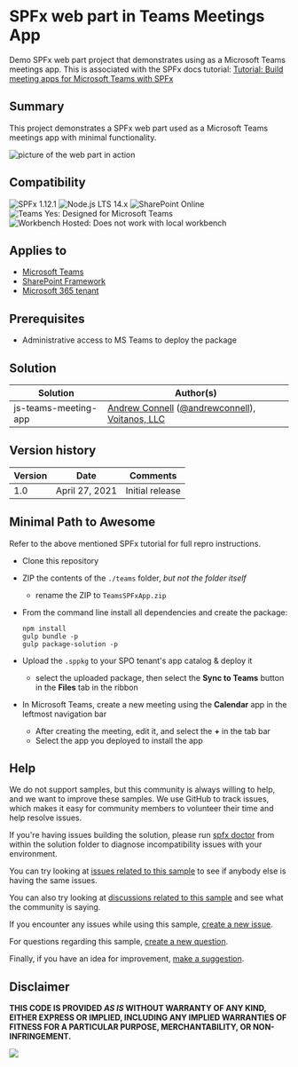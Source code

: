 # SPFx web part in Teams Meetings App

Demo SPFx web part project that demonstrates using as a Microsoft Teams meetings app. This is associated with the SPFx docs tutorial: [Tutorial: Build meeting apps for Microsoft Teams with SPFx](https://docs.microsoft.com/sharepoint/dev//spfx/build-for-teams-meeting-app)

## Summary

This project demonstrates a SPFx web part used as a Microsoft Teams meetings app with minimal functionality.

![picture of the web part in action](assets/preview.png)

## Compatibility

![SPFx 1.12.1](https://img.shields.io/badge/SPFx-1.12.1-green.svg) 
![Node.js LTS 14.x](https://img.shields.io/badge/Node.js-LTS%2014.x-green.svg) 
![SharePoint Online](https://img.shields.io/badge/SharePoint-Online-yellow.svg) 
![Teams Yes: Designed for Microsoft Teams](https://img.shields.io/badge/Teams-Yes-green.svg "Designed for Microsoft Teams")
![Workbench Hosted: Does not work with local workbench](https://img.shields.io/badge/Workbench-Hosted-yellow.svg "Does not work with local workbench")

## Applies to

- [Microsoft Teams](https://aka.ms/microsoftteams)
- [SharePoint Framework](https://docs.microsoft.com/sharepoint/dev/spfx/sharepoint-framework-overview)
- [Microsoft 365 tenant](https://docs.microsoft.com/sharepoint/dev/spfx/set-up-your-development-environment)

## Prerequisites

- Administrative access to MS Teams to deploy the package

## Solution

Solution|Author(s)
--------|---------
js-teams-meeting-app | [Andrew Connell](/andrewconnell) ([@andrewconnell](https://twitter.com/andrewconnell)), [Voitanos, LLC](https://www.voitanos.io)

## Version history

Version |      Date      |    Comments
------- | -------------- | ---------------
1.0     | April 27, 2021 | Initial release


## Minimal Path to Awesome

Refer to the above mentioned SPFx tutorial for full repro instructions.

- Clone this repository
- ZIP the contents of the `./teams` folder, *but not the folder itself*
  - rename the ZIP to `TeamsSPFxApp.zip`
- From the command line install all dependencies and create the package:

    ```console
    npm install
    gulp bundle -p
    gulp package-solution -p
    ```

- Upload the `.sppkg` to your SPO tenant's app catalog & deploy it
  - select the uploaded package, then select the **Sync to Teams** button in the **Files** tab in the ribbon
- In Microsoft Teams, create a new meeting using the **Calendar** app in the leftmost navigation bar
  - After creating the meeting, edit it, and select the **+** in the tab bar
  - Select the app you deployed to install the app

## Help

We do not support samples, but this community is always willing to help, and we want to improve these samples. We use GitHub to track issues, which makes it easy for  community members to volunteer their time and help resolve issues.

If you're having issues building the solution, please run [spfx doctor](https://pnp.github.io/cli-microsoft365/cmd/spfx/spfx-doctor/) from within the solution folder to diagnose incompatibility issues with your environment.

You can try looking at [issues related to this sample](https://github.com/pnp/sp-dev-fx-webparts/issues?q=label%3A%22sample%3A%20js-teams-meeting-app%22) to see if anybody else is having the same issues.

You can also try looking at [discussions related to this sample](https://github.com/pnp/sp-dev-fx-webparts/discussions?discussions_q=js-teams-meeting-app) and see what the community is saying.

If you encounter any issues while using this sample, [create a new issue](https://github.com/pnp/sp-dev-fx-webparts/issues/new?assignees=&labels=Needs%3A+Triage+%3Amag%3A%2Ctype%3Abug-suspected%2Csample%3A%20js-teams-meeting-app&template=bug-report.yml&sample=js-teams-meeting-app&authors=@andrewconnell&title=js-teams-meeting-app%20-%20).

For questions regarding this sample, [create a new question](https://github.com/pnp/sp-dev-fx-webparts/issues/new?assignees=&labels=Needs%3A+Triage+%3Amag%3A%2Ctype%3Aquestion%2Csample%3A%20js-teams-meeting-app&template=question.yml&sample=js-teams-meeting-app&authors=@andrewconnell&title=js-teams-meeting-app%20-%20).

Finally, if you have an idea for improvement, [make a suggestion](https://github.com/pnp/sp-dev-fx-webparts/issues/new?assignees=&labels=Needs%3A+Triage+%3Amag%3A%2Ctype%3Aenhancement%2Csample%3A%20js-teams-meeting-app&template=suggestion.yml&sample=js-teams-meeting-app&authors=@andrewconnell&title=js-teams-meeting-app%20-%20).


## Disclaimer

**THIS CODE IS PROVIDED *AS IS* WITHOUT WARRANTY OF ANY KIND, EITHER EXPRESS OR IMPLIED, INCLUDING ANY IMPLIED WARRANTIES OF FITNESS FOR A PARTICULAR PURPOSE, MERCHANTABILITY, OR NON-INFRINGEMENT.**

<img src="https://pnptelemetry.azurewebsites.net/sp-dev-fx-webparts/samples/js-teams-meeting-app" />
